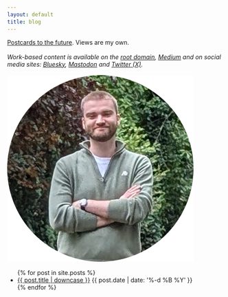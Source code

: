 ```yaml
---
layout: default
title: blog
---
```

[Postcards to the
future](https://vukutu.com/blog/2010/07/postcards-to-the-future/'). Views are my own.
<br>
<br>
_Work-based content is available on the [root domain](https://martinchapman.co.uk), [Medium](https://medium.com/@MartinChapman) and on social media sites:
[Bluesky](https://bsky.app/profile/martinchapman.bsky.social), [Mastodon](https://mastodon.social/@martinchapman) and
[Twitter (X)](https://x.com/martin_chap_man)._
<br>
<br>
<img class='thumbnail' src='/assets/images/about.png' alt='martin chapman'>

<div class='image'>
  <ul class='list-group list-group-light'>
    {% for post in site.posts %}
      <li class='list-group-item d-flex justify-content-between align-items-center'>
        <a href='{{ post.url }}'>{{ post.title | downcase }}</a>
        <span class='badge badge-secondary rounded-pill'>{{ post.date | date: '%-d %B %Y' }}</span>
      </li>
    {% endfor %}
  </ul>
</div>
